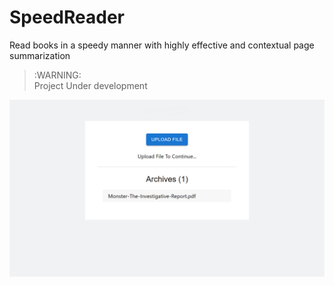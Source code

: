 # SpeedReader


Read books in a speedy manner with highly effective and contextual page summarization


> :WARNING:  
> Project Under development


![](./images/speedreader.gif)
